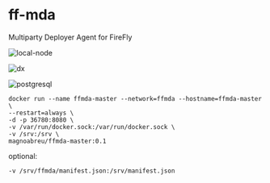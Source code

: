 # ff-mda
Multiparty Deployer Agent for FireFly

![local-node](https://github.com/icemagno/ff-mda/assets/4127512/b543234e-7fe4-4bd3-ab3a-8c4f10b1aa29)

![dx](https://github.com/icemagno/ff-mda/assets/4127512/8f318e6c-795e-44c6-bafb-4a8a0b3b978e)

![postgresql](https://github.com/icemagno/ff-mda/assets/4127512/5516c72a-4975-422e-b115-7eea94932d08)

```
docker run --name ffmda-master --network=ffmda --hostname=ffmda-master \
--restart=always \
-d -p 36780:8080 \
-v /var/run/docker.sock:/var/run/docker.sock \
-v /srv:/srv \
magnoabreu/ffmda-master:0.1
```
optional:

```-v /srv/ffmda/manifest.json:/srv/manifest.json```
